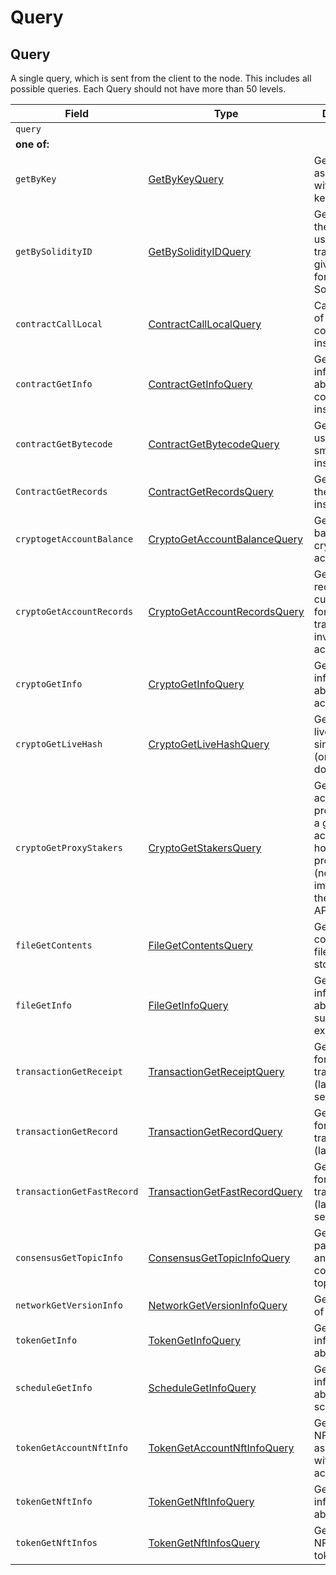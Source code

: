 # Query

## Query

A single query, which is sent from the client to the node. This includes all possible queries. Each Query should not have more than 50 levels.

| Field                      | Type                                                                                                                                                             | Description                                                                                                                      |
| -------------------------- | ---------------------------------------------------------------------------------------------------------------------------------------------------------------- | -------------------------------------------------------------------------------------------------------------------------------- |
| `query`                    |                                                                                                                                                                  |                                                                                                                                  |
| **one of:**                |                                                                                                                                                                  |                                                                                                                                  |
| `getByKey`                 | [GetByKeyQuery](https://github.com/theekrystallee/hedera-style-guide/blob/sdk-v1/deprecated/hedera-api/miscellaneous/broken-reference/README.md)                 | Get all entities associated with a given key                                                                                     |
| `getBySolidityID`          | [GetBySolidityIDQuery](https://github.com/theekrystallee/hedera-style-guide/blob/sdk-v1/deprecated/hedera-api/miscellaneous/broken-reference/README.md)          | Get the IDs in the format used in transactions, given the format used in Solidity                                                |
| `contractCallLocal`        | [ContractCallLocalQuery](https://github.com/theekrystallee/hedera-style-guide/blob/sdk-v1/deprecated/hedera-api/miscellaneous/broken-reference/README.md)        | Call a function of a smart contract instance                                                                                     |
| `contractGetInfo`          | [ContractGetInfoQuery](https://github.com/theekrystallee/hedera-style-guide/blob/sdk-v1/deprecated/hedera-api/miscellaneous/broken-reference/README.md)          | Get information about a smart contract instance                                                                                  |
| `contractGetBytecode`      | [ContractGetBytecodeQuery](https://github.com/theekrystallee/hedera-style-guide/blob/sdk-v1/deprecated/hedera-api/miscellaneous/broken-reference/README.md)      | Get bytecode used by a smart contract instance                                                                                   |
| `ContractGetRecords`       | [ContractGetRecordsQuery](https://github.com/theekrystallee/hedera-style-guide/blob/sdk-v1/deprecated/hedera-api/miscellaneous/broken-reference/README.md)       | Get Records of the contract instance                                                                                             |
| `cryptogetAccountBalance`  | [CryptoGetAccountBalanceQuery](https://github.com/theekrystallee/hedera-style-guide/blob/sdk-v1/deprecated/hedera-api/miscellaneous/broken-reference/README.md)  | Get the current balance in a cryptocurrency account                                                                              |
| `cryptoGetAccountRecords`  | [CryptoGetAccountRecordsQuery](https://github.com/theekrystallee/hedera-style-guide/blob/sdk-v1/deprecated/hedera-api/miscellaneous/broken-reference/README.md)  | Get all the records that currently exist for transactions involving an account                                                   |
| `cryptoGetInfo`            | [CryptoGetInfoQuery](https://github.com/theekrystallee/hedera-style-guide/blob/sdk-v1/deprecated/hedera-api/miscellaneous/broken-reference/README.md)            | Get all information about an account                                                                                             |
| `cryptoGetLiveHash`        | [CryptoGetLiveHashQuery](../../../../hedera-api/miscellaneous/broken-reference/)                                                                                 | Get a single livehash from a single account (or null if it doesn't exist)                                                        |
| `cryptoGetProxyStakers`    | [CryptoGetStakersQuery](https://github.com/theekrystallee/hedera-style-guide/blob/sdk-v1/deprecated/hedera-api/miscellaneous/broken-reference/README.md)         | Get all the accounts that proxy stake to a given account, and how much they proxy stake (not yet implemented in the current API) |
| `fileGetContents`          | [FileGetContentsQuery](https://github.com/theekrystallee/hedera-style-guide/blob/sdk-v1/deprecated/hedera-api/miscellaneous/broken-reference/README.md)          | Get the contents of a file (the bytes stored in it)                                                                              |
| `fileGetInfo`              | [FileGetInfoQuery](https://github.com/theekrystallee/hedera-style-guide/blob/sdk-v1/deprecated/hedera-api/miscellaneous/broken-reference/README.md)              | Get information about a file, such as its expiration date                                                                        |
| `transactionGetReceipt`    | [TransactionGetReceiptQuery](https://github.com/theekrystallee/hedera-style-guide/blob/sdk-v1/deprecated/hedera-api/miscellaneous/broken-reference/README.md)    | Get a receipt for a transaction (lasts 180 seconds)                                                                              |
| `transactionGetRecord`     | [TransactionGetRecordQuery](https://github.com/theekrystallee/hedera-style-guide/blob/sdk-v1/deprecated/hedera-api/miscellaneous/broken-reference/README.md)     | Get a record for a transaction (lasts 1 hour)                                                                                    |
| `transactionGetFastRecord` | [TransactionGetFastRecordQuery](https://github.com/theekrystallee/hedera-style-guide/blob/sdk-v1/deprecated/hedera-api/miscellaneous/broken-reference/README.md) | Get a record for a transaction (lasts 180 seconds)                                                                               |
| `consensusGetTopicInfo`    | [ConsensusGetTopicInfoQuery](https://github.com/theekrystallee/hedera-style-guide/blob/sdk-v1/deprecated/hedera-api/miscellaneous/broken-reference/README.md)    | Get the parameters of and state of a consensus topic.                                                                            |
| `networkGetVersionInfo`    | [NetworkGetVersionInfoQuery](https://github.com/theekrystallee/hedera-style-guide/blob/sdk-v1/deprecated/hedera-api/miscellaneous/broken-reference/README.md)    | Get the version of the network                                                                                                   |
| `tokenGetInfo`             | [TokenGetInfoQuery](https://github.com/theekrystallee/hedera-style-guide/blob/sdk-v1/deprecated/hedera-api/miscellaneous/broken-reference/README.md)             | Get all information about a token                                                                                                |
| `scheduleGetInfo`          | [ScheduleGetInfoQuery](https://github.com/theekrystallee/hedera-style-guide/blob/sdk-v1/deprecated/hedera-api/miscellaneous/broken-reference/README.md)          | Get all information about a schedule entity                                                                                      |
| `tokenGetAccountNftInfo`   | [TokenGetAccountNftInfoQuery](https://github.com/theekrystallee/hedera-style-guide/blob/sdk-v1/deprecated/hedera-api/miscellaneous/broken-reference/README.md)   | Get a list of NFTs associated with the account                                                                                   |
| `tokenGetNftInfo`          | [TokenGetNftInfoQuery](https://github.com/theekrystallee/hedera-style-guide/blob/sdk-v1/deprecated/hedera-api/miscellaneous/broken-reference/README.md)          | Get all information about a NFT                                                                                                  |
| `tokenGetNftInfos`         | [TokenGetNftInfosQuery](https://github.com/theekrystallee/hedera-style-guide/blob/sdk-v1/deprecated/hedera-api/miscellaneous/broken-reference/README.md)         | Get a list of NFTs for the token                                                                                                 |
